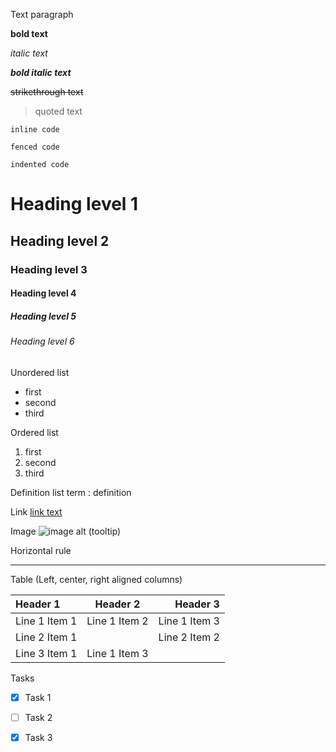 Text paragraph

**bold text**

*italic text*

***bold italic text***

~~strikethrough text~~

> quoted text

`inline code`

``` language
fenced code
```

	indented code

# Heading level 1

## Heading level 2

### Heading level 3

#### Heading level 4

##### Heading level 5

###### Heading level 6

Unordered list
- first
- second
- third

Ordered list
1. first
2. second
3. third

Definition list
term
: definition

Link
[link text](https://link_address "Link info (tooltip)")

Image
![image alt (tooltip)](https://image_address)

Horizontal rule

----------

Table (Left, center, right aligned columns)

| Header 1      |   Header 2    |      Header 3 |
|:--------------|:-------------:|--------------:|
| Line 1 Item 1 | Line 1 Item 2 | Line 1 Item 3 |
| Line 2 Item 1 |               | Line 2 Item 2 |
| Line 3 Item 1 | Line 1 Item 3 |               |

Tasks

- [x] Task 1
- [ ] Task 2
- [x] Task 3

